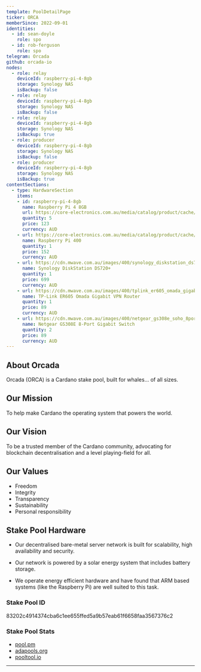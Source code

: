 ```yaml
---
template: PoolDetailPage
ticker: ORCA
memberSince: 2022-09-01
identities:
  - id: sean-doyle
    role: spo
  - id: rob-ferguson
    role: spo
telegram: Orcada
github: orcada-io
nodes:
  - role: relay
    deviceId: raspberry-pi-4-8gb
    storage: Synology NAS
    isBackup: false
  - role: relay
    deviceId: raspberry-pi-4-8gb
    storage: Synology NAS
    isBackup: false
  - role: relay
    deviceId: raspberry-pi-4-8gb
    storage: Synology NAS
    isBackup: true
  - role: producer
    deviceId: raspberry-pi-4-8gb
    storage: Synology NAS
    isBackup: false
  - role: producer
    deviceId: raspberry-pi-4-8gb
    storage: Synology NAS
    isBackup: true
contentSections:
  - type: HardwareSection
    items:
    - id: raspberry-pi-4-8gb
      name: Raspberry Pi 4 8GB
      url: https://core-electronics.com.au/media/catalog/product/cache/41a2263c5481b3476b48a815d30ee1f0/p/i/pi-4_1_1_1.jpg
      quantity: 5
      price: 123
      currency: AUD
    - url: https://core-electronics.com.au/media/catalog/product/cache/41a2263c5481b3476b48a815d30ee1f0/r/a/raspberry-pi-400-kit_1.jpg
      name: Raspberry Pi 400
      quantity: 1
      price: 152
      currency: AUD
    - url: https://cdn.mwave.com.au/images/400/synology_diskstation_ds720_2bay_diskless_nas_celeron_quad_core_20ghz_2gb_ac35807.jpg
      name: Synology DiskStation DS720+
      quantity: 1
      price: 699
      currency: AUD     
    - url: https://cdn.mwave.com.au/images/400/tplink_er605_omada_gigabit_vpn_router_ac47089.jpg
      name: TP-Link ER605 Omada Gigabit VPN Router
      quantity: 1
      price: 89
      currency: AUD
    - url: https://cdn.mwave.com.au/images/400/netgear_gs308e_soho_8port_gigabit_smart_managed_plus_switch_ac37204_9.jpg
      name: Netgear GS308E 8-Port Gigabit Switch
      quantity: 2
      price: 89
      currency: AUD
---
```


## About Orcada

Orcada (ORCA) is a Cardano stake pool, built for whales... of all sizes.

## Our Mission

To help make Cardano the operating system that powers the world.

## Our Vision

To be a trusted member of the Cardano community, advocating for blockchain decentralisation and a level playing-field for all.

## Our Values

- Freedom
- Integrity
- Transparency
- Sustainability
- Personal responsibility

## Stake Pool Hardware
 
- Our decentralised bare-metal server network is built for scalability, high availability and security.

- Our network is powered by a solar energy system that includes battery storage. 

- We operate energy efficient hardware and have found that ARM based systems (like the Raspberry Pi) are well suited to this task.

### Stake Pool ID

83202c4914374cba6c1ee655ffed5a9b57eab61f6658faa3567376c2

### Stake Pool Stats

- [pool.pm](https://pool.pm/83202c4914374cba6c1ee655ffed5a9b57eab61f6658faa3567376c2)
- [adapools.org](https://adapools.org/pool/83202c4914374cba6c1ee655ffed5a9b57eab61f6658faa3567376c2)
- [pooltool.io](https://pooltool.io/pool/83202c4914374cba6c1ee655ffed5a9b57eab61f6658faa3567376c2)

---
